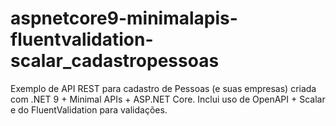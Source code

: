 # aspnetcore9-minimalapis-fluentvalidation-scalar_cadastropessoas
Exemplo de API REST para cadastro de Pessoas (e suas empresas) criada com .NET 9 + Minimal APIs + ASP.NET Core. Inclui uso de OpenAPI + Scalar e do FluentValidation para validações.
